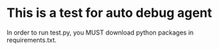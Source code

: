 # This is a test for auto debug agent
In order to run test.py, you MUST download python packages in requirements.txt.
